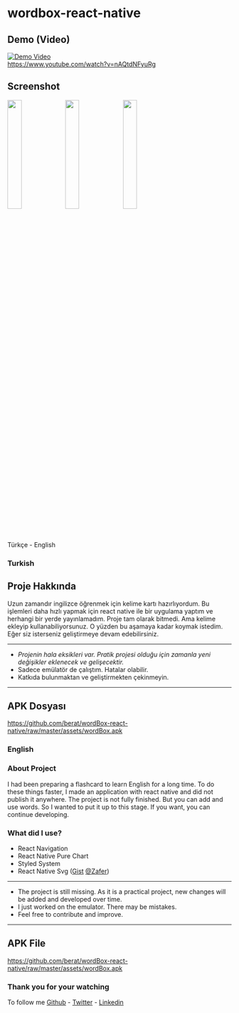# wordbox-react-native

## Demo (Video)
[![Demo Video](https://j.gifs.com/GvJLZ7.gif)](https://www.youtube.com/watch?v=nAQtdNFyuRg) <br>
https://www.youtube.com/watch?v=nAQtdNFyuRg

## Screenshot
<div style="display:flex, flex-direction:row, justify-content: space-between">
<img src="https://raw.githubusercontent.com/berat/wordBox-react-native/master/assets/screen1.png?token=ACQE2Z2HJ4RLPKB5U5PV3IC7BNA3M" width="25%"/>
<img src="https://raw.githubusercontent.com/berat/wordBox-react-native/master/assets/screen2.png?token=ACQE2Z5H5TOEYUAAJSGB4US7BNA5G" width="25%"/>
<img src="https://raw.githubusercontent.com/berat/wordBox-react-native/master/assets/screen3.png?token=ACQE2Z5NPCHSSNOS3ZQX6I27BNA6C" width="25%"/>
</div>

Türkçe - English

### Turkish 
## Proje Hakkında
Uzun zamandır ingilizce öğrenmek için kelime kartı hazırlıyordum. Bu işlemleri daha hızlı yapmak için react native ile bir uygulama yaptım ve herhangi bir yerde yayınlamadım. Proje tam olarak bitmedi. Ama kelime ekleyip kullanabiliyorsunuz. O yüzden bu aşamaya kadar koymak istedim. Eğer siz isterseniz geliştirmeye devam edebilirsiniz.


<hr>

 - *Projenin hala eksikleri var. Pratik projesi olduğu için zamanla yeni değişikler eklenecek ve gelişecektir.*
 - Sadece emülatör de çalıştım. Hatalar olabilir.
 - Katkıda bulunmaktan ve geliştirmekten çekinmeyin. 

<hr>

## APK Dosyası
https://github.com/berat/wordBox-react-native/raw/master/assets/wordBox.apk

### English
### About Project

I had been preparing a flashcard to learn English for a long time. To do these things faster, I made an application with react native and did not publish it anywhere. The project is not fully finished. But you can add and use words. So I wanted to put it up to this stage. If you want, you can continue developing.
### What did I use?
-   React Navigation
-   React Native Pure Chart
-   Styled System
-   React Native Svg ([Gist](https://gist.github.com/ozcanzaferayan/31e95737dac14f1b8c3acb55be598b41)  [@Zafer](https://twitter.com/ZaferAyan))

<hr>

 - The project is still missing. As it is a practical project, new
   changes will be added and developed over time.
 - I just worked on the emulator. There may be mistakes.
 - Feel free to contribute and improve.

<hr>

## APK File
https://github.com/berat/wordBox-react-native/raw/master/assets/wordBox.apk

### Thank you for your watching
To follow me [Github](https://github.com/berat) - [Twitter](https://twitter.com/beratbozkurt0) - [Linkedin](https://www.linkedin.com/in/beratbozkurt/)

